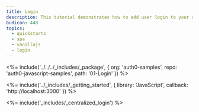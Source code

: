 ```yaml
---
title: Login
description: This tutorial demonstrates how to add user login to your application with Auth0
budicon: 448
topics:
  - quickstarts
  - spa
  - vanillajs
  - login
---
```


<%= include('../../../_includes/_package', {
  org: 'auth0-samples',
  repo: 'auth0-javascript-samples',
  path: '01-Login'
}) %>

<%= include('../_includes/_getting_started', { library: 'JavaScript', callback: 'http://localhost:3000' }) %>

<%= include('_includes/_centralized_login') %>
